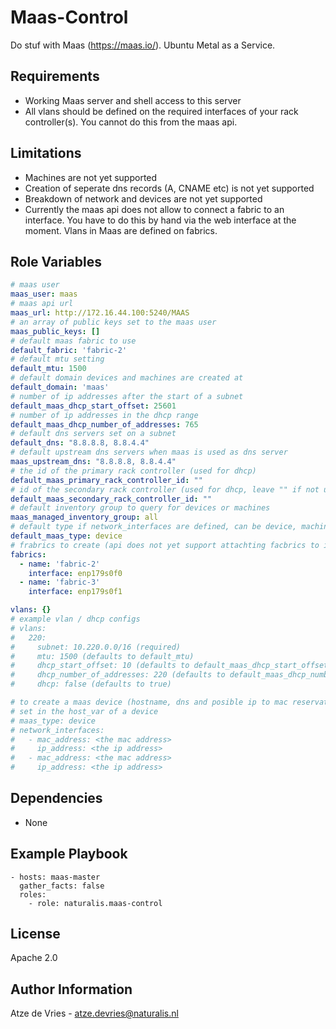Maas-Control
=========

Do stuf with Maas (https://maas.io/). Ubuntu Metal as a Service.

Requirements
------------

* Working Maas server and shell access to this server
* All vlans should be defined on the required interfaces of your
  rack controller(s). You cannot do this from the maas api.

Limitations
-----------

* Machines are not yet supported
* Creation of seperate dns records (A, CNAME etc) is not yet supported
* Breakdown of network and devices are not yet supported
* Currently the maas api does not allow to connect a fabric to an interface.
  You have to do this by hand via the web interface at the moment. Vlans in Maas are
	defined on fabrics.

Role Variables
--------------
```yaml
# maas user
maas_user: maas
# maas api url
maas_url: http://172.16.44.100:5240/MAAS
# an array of public keys set to the maas user
maas_public_keys: []
# default maas fabric to use
default_fabric: 'fabric-2'
# default mtu setting
default_mtu: 1500
# default domain devices and machines are created at
default_domain: 'maas'
# number of ip addresses after the start of a subnet
default_maas_dhcp_start_offset: 25601
# number of ip addresses in the dhcp range
default_maas_dhcp_number_of_addresses: 765
# default dns servers set on a subnet
default_dns: "8.8.8.8, 8.8.4.4"
# default upstream dns servers when maas is used as dns server
maas_upstream_dns: "8.8.8.8, 8.8.4.4"
# the id of the primary rack controller (used for dhcp)
default_maas_primary_rack_controller_id: ""
# id of the secondary rack controller (used for dhcp, leave "" if not used)
default_maas_secondary_rack_controller_id: ""
# default inventory group to query for devices or machines
maas_managed_inventory_group: all
# default type if network_interfaces are defined, can be device, machine or ignore
default_maas_type: device
# frabrics to create (api does not yet support attachting facbrics to interfaces)
fabrics:
  - name: 'fabric-2'
    interface: enp179s0f0
  - name: 'fabric-3'
    interface: enp179s0f1

vlans: {}
# example vlan / dhcp configs
# vlans:
#   220:
#     subnet: 10.220.0.0/16 (required)
#     mtu: 1500 (defaults to default_mtu)
#     dhcp_start_offset: 10 (defaults to default_maas_dhcp_start_offset)
#     dhcp_number_of_addresses: 220 (defaults to default_maas_dhcp_number_of_addresses)
#     dhcp: false (defaults to true)

# to create a maas device (hostname, dns and posible ip to mac reservation)
# set in the host_var of a device
# maas_type: device
# network_interfaces:
#   - mac_address: <the mac address>
#     ip_address: <the ip address>
#   - mac_address: <the mac address>
#     ip_address: <the ip address>
```

Dependencies
------------

* None

Example Playbook
----------------

```
- hosts: maas-master
  gather_facts: false
  roles:
    - role: naturalis.maas-control
```

License
-------

Apache 2.0

Author Information
------------------

Atze de Vries - atze.devries@naturalis.nl
